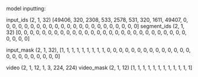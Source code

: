 model inputting:


input_ids (2, 1, 32)
            [49406,   320,  2308,   533,  2578,   531,   320,  1611, 49407,     0,
              0,     0,     0,     0,     0,     0,     0,     0,     0,     0,
              0,     0,     0,     0,     0,     0,     0,     0,     0,     0,
              0,     0]
segment_ids (2, 1, 32)
            [0, 0, 0, 0, 0, 0, 0, 0, 0, 0, 0, 0, 0, 0, 0, 0, 0, 0, 0, 0, 0, 0, 0, 0, 0, 0, 0, 0, 0, 0, 0, 0]

input_mask (2, 1, 32),
            [1, 1, 1, 1, 1, 1, 1, 1, 1, 0, 0, 0, 0, 0, 0, 0, 0, 0, 0, 0, 0, 0, 0, 0, 0, 0, 0, 0, 0, 0, 0, 0]

video (2, 1, 12, 1, 3, 224, 224)
video_mask (2, 1, 12)
        [1, 1, 1, 1, 1, 1, 1, 1, 1, 1, 1, 1]